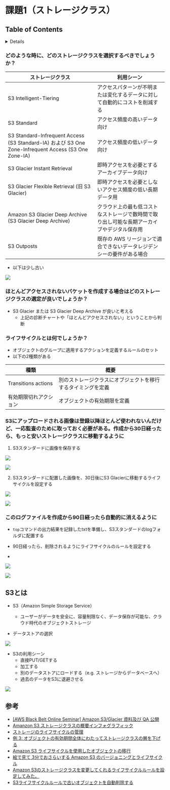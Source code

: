 # 課題1（ストレージクラス）

## Table of Contents
<!-- START doctoc generated TOC please keep comment here to allow auto update -->
<!-- DON'T EDIT THIS SECTION, INSTEAD RE-RUN doctoc TO UPDATE -->
<details>
<summary>Details</summary>

  - [どのような時に、どのストレージクラスを選択するべきでしょうか？](#%E3%81%A9%E3%81%AE%E3%82%88%E3%81%86%E3%81%AA%E6%99%82%E3%81%AB%E3%81%A9%E3%81%AE%E3%82%B9%E3%83%88%E3%83%AC%E3%83%BC%E3%82%B8%E3%82%AF%E3%83%A9%E3%82%B9%E3%82%92%E9%81%B8%E6%8A%9E%E3%81%99%E3%82%8B%E3%81%B9%E3%81%8D%E3%81%A7%E3%81%97%E3%82%87%E3%81%86%E3%81%8B)
  - [ほとんどアクセスされないバケットを作成する場合はどのストレージクラスの選定が良いでしょうか？](#%E3%81%BB%E3%81%A8%E3%82%93%E3%81%A9%E3%82%A2%E3%82%AF%E3%82%BB%E3%82%B9%E3%81%95%E3%82%8C%E3%81%AA%E3%81%84%E3%83%90%E3%82%B1%E3%83%83%E3%83%88%E3%82%92%E4%BD%9C%E6%88%90%E3%81%99%E3%82%8B%E5%A0%B4%E5%90%88%E3%81%AF%E3%81%A9%E3%81%AE%E3%82%B9%E3%83%88%E3%83%AC%E3%83%BC%E3%82%B8%E3%82%AF%E3%83%A9%E3%82%B9%E3%81%AE%E9%81%B8%E5%AE%9A%E3%81%8C%E8%89%AF%E3%81%84%E3%81%A7%E3%81%97%E3%82%87%E3%81%86%E3%81%8B)
  - [ライフサイクルとは何でしょうか？](#%E3%83%A9%E3%82%A4%E3%83%95%E3%82%B5%E3%82%A4%E3%82%AF%E3%83%AB%E3%81%A8%E3%81%AF%E4%BD%95%E3%81%A7%E3%81%97%E3%82%87%E3%81%86%E3%81%8B)
  - [S3にアップロードされる画像は登録以降ほとんど使われないんだけど、一応監査のために取っておく必要があるんだよね。作成から30日経ったら、もっと安いストレージクラスに移動するようにしておいて！](#s3%E3%81%AB%E3%82%A2%E3%83%83%E3%83%97%E3%83%AD%E3%83%BC%E3%83%89%E3%81%95%E3%82%8C%E3%82%8B%E7%94%BB%E5%83%8F%E3%81%AF%E7%99%BB%E9%8C%B2%E4%BB%A5%E9%99%8D%E3%81%BB%E3%81%A8%E3%82%93%E3%81%A9%E4%BD%BF%E3%82%8F%E3%82%8C%E3%81%AA%E3%81%84%E3%82%93%E3%81%A0%E3%81%91%E3%81%A9%E4%B8%80%E5%BF%9C%E7%9B%A3%E6%9F%BB%E3%81%AE%E3%81%9F%E3%82%81%E3%81%AB%E5%8F%96%E3%81%A3%E3%81%A6%E3%81%8A%E3%81%8F%E5%BF%85%E8%A6%81%E3%81%8C%E3%81%82%E3%82%8B%E3%82%93%E3%81%A0%E3%82%88%E3%81%AD%E4%BD%9C%E6%88%90%E3%81%8B%E3%82%8930%E6%97%A5%E7%B5%8C%E3%81%A3%E3%81%9F%E3%82%89%E3%82%82%E3%81%A3%E3%81%A8%E5%AE%89%E3%81%84%E3%82%B9%E3%83%88%E3%83%AC%E3%83%BC%E3%82%B8%E3%82%AF%E3%83%A9%E3%82%B9%E3%81%AB%E7%A7%BB%E5%8B%95%E3%81%99%E3%82%8B%E3%82%88%E3%81%86%E3%81%AB%E3%81%97%E3%81%A6%E3%81%8A%E3%81%84%E3%81%A6)
  - [このログファイルを作成から90日経ったら自動的に消えるように](#%E3%81%93%E3%81%AE%E3%83%AD%E3%82%B0%E3%83%95%E3%82%A1%E3%82%A4%E3%83%AB%E3%82%92%E4%BD%9C%E6%88%90%E3%81%8B%E3%82%8990%E6%97%A5%E7%B5%8C%E3%81%A3%E3%81%9F%E3%82%89%E8%87%AA%E5%8B%95%E7%9A%84%E3%81%AB%E6%B6%88%E3%81%88%E3%82%8B%E3%82%88%E3%81%86%E3%81%AB)
- [S3とは](#s3%E3%81%A8%E3%81%AF)
- [参考](#%E5%8F%82%E8%80%83)

</details>
<!-- END doctoc generated TOC please keep comment here to allow auto update -->

### どのような時に、どのストレージクラスを選択するべきでしょうか？

|ストレージクラス|利用シーン|
|-------------|-----------------------------|
|S3 Intelligent-Tiering|アクセスパターンが不明または変化するデータに対して自動的にコストを削減する|
|S3 Standard|アクセス頻度の高いデータ向け|
|S3 Standard-Infrequent Access (S3 Standard-IA) および S3 One Zone-Infrequent Access (S3 One Zone-IA)|アクセス頻度の低いデータ向け|
|S3 Glacier Instant Retrieval|即時アクセスを必要とするアーカイブデータ向け|
|S3 Glacier Flexible Retrieval (旧 S3 Glacier)|即時アクセスを必要としないアクセス頻度の低い長期データ用|
|Amazon S3 Glacier Deep Archive (S3 Glacier Deep Archive)|クラウド上の最も低コストなストレージで数時間で取り出し可能な長期アーカイブやデジタル保存用|
|S3 Outposts|既存の AWS リージョンで適合できないデータレジデンシーの要件がある場合|

- 以下は少し古い

![](../../assets/../../assets/aws_s3_storage_class.png)

### ほとんどアクセスされないバケットを作成する場合はどのストレージクラスの選定が良いでしょうか？

- S3 Glacier または S3 Glacier Deep Archive が良いと考える
  - 上記の診断チャートや「ほとんどアクセスされない」ということから判断

### ライフサイクルとは何でしょうか？

- オブジェクトのグループに適用するアクションを定義するルールのセット
- 以下の2種類がある

|種類|概要|
|----|------------------|
|Transitions actions|別のストレージクラスにオブジェクトを移行するタイミングを定義|
|有効期限切れアクション|オブジェクトの有効期限を定義|

### S3にアップロードされる画像は登録以降ほとんど使われないんだけど、一応監査のために取っておく必要がある。作成から30日経ったら、もっと安いストレージクラスに移動するように

1. S3スタンダードに画像を保存する

![](../../assets/../../assets/aws_s3_create_bucket.png)

![](../../assets/../../assets/aws_s3_storage_class_setting.png)

2. S3スタンダードに配置した画像を、30日後にS3 Glacierに移動するライフサイクルを設定する

![](../../assets/../../assets/aws_s3_create_lifecycle_1.png)

![](../../assets/../../assets/aws_s3_create_lifecycle_2.png)

### このログファイルを作成から90日経ったら自動的に消えるように

- `top`コマンドの出力結果を記録したtxtを準備し、S3スタンダードのlogフォルダに配置する

- 90日経ったら、削除されるようにライフサイクルのルールを設定する
- 

![](../../assets/../../assets/aws_s3_create_lifecycle_3.png)

![](../../assets/../../assets/aws_s3_create_lifecycle_4.png)

## S3とは

- S3（Amazon Simple Storage Service）
  - ユーザーがデータを安全に、容量制限なく、データ保存が可能な、クラウド時代のオブジェクトストレージ

- データストアの選択

![](../../assets/../../assets/aws_s3_datastore.png)

- S3の利用シーン
  - 直接PUT/GETする
  - 加工する
  - 別のデータストアにロードする（e.g. ストレージからデータベースへ）
  - 過去のデータをS3に退避させる

![](../../assets/../../assets/aws_s3_use.png)

## 参考

- [[AWS Black Belt Online Seminar] Amazon S3/Glacier 資料及び QA 公開](https://aws.amazon.com/jp/blogs/news/webinar-bb-amazon-s3-glacier-2019/)
- [Amanzon S3 ストレージクラスの概要インフォグラフィック](https://aws.amazon.com/jp/s3/storage-classes-infographic/)
- [ストレージのライフサイクルの管理](https://docs.aws.amazon.com/ja_jp/AmazonS3/latest/userguide/object-lifecycle-mgmt.html)
- [例 3: オブジェクトの有効期間全体にわたってストレージクラスの層を下げる](https://docs.aws.amazon.com/ja_jp/AmazonS3/latest/userguide/lifecycle-configuration-examples.html#lifecycle-config-conceptual-ex3)
- [Amazon S3 ライフサイクルを使用したオブジェクトの移行](https://docs.aws.amazon.com/ja_jp/AmazonS3/latest/userguide/lifecycle-transition-general-considerations.html#lifecycle-general-considerations-transition-sc)
- [絵で見て 3分でおさらいする Amazon S3 のバージョニングとライフサイクル](https://dev.classmethod.jp/articles/3minutes-s3-versioning-lifecycle/)
- [Amazon S3のストレージクラスを変更してくれるライフサイクルルールを設定してみた。](https://dev.classmethod.jp/articles/lim-s3-lifecycle-rules/)
- [S3ライフサイクルルールで古いオブジェクトを自動削除する](https://nakada-r.com/2021/01/s3-lifecycle/#toc2)